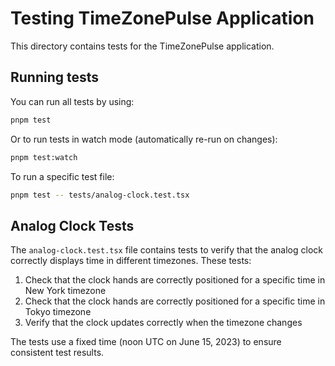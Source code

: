 # Testing TimeZonePulse Application

This directory contains tests for the TimeZonePulse application.

## Running tests

You can run all tests by using:

```bash
pnpm test
```

Or to run tests in watch mode (automatically re-run on changes):

```bash
pnpm test:watch
```

To run a specific test file:

```bash
pnpm test -- tests/analog-clock.test.tsx
```

## Analog Clock Tests

The `analog-clock.test.tsx` file contains tests to verify that the analog clock correctly displays time in different timezones. These tests:

1. Check that the clock hands are correctly positioned for a specific time in New York timezone
2. Check that the clock hands are correctly positioned for a specific time in Tokyo timezone
3. Verify that the clock updates correctly when the timezone changes

The tests use a fixed time (noon UTC on June 15, 2023) to ensure consistent test results.

